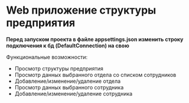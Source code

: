 <h1> Web приложение структуры предприятия </h1>

<strong>Перед запуском проекта в файле appsettings.json изменить строку подключения к бд (DefaultConnection) на свою</strong>

Функциональные возможности:
- Просмотр структуры предприятия
- Просмотр данных выбранного отдела со списком сотрудников
- Добавление/изменение/удаление отдела
- Просмотр данных выбранного сотрудника
- Добавление/изменение/удаление сотрудника
